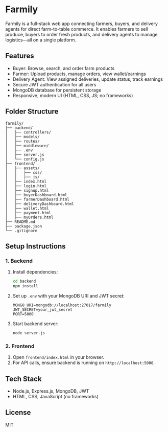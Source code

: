 
# Farmily

Farmily is a full-stack web app connecting farmers, buyers, and delivery agents for direct farm-to-table commerce. It enables farmers to sell produce, buyers to order fresh products, and delivery agents to manage logistics—all on a single platform.


## Features
- Buyer: Browse, search, and order farm products
- Farmer: Upload products, manage orders, view wallet/earnings
- Delivery Agent: View assigned deliveries, update status, track earnings
- Secure JWT authentication for all users
- MongoDB database for persistent storage
- Responsive, modern UI (HTML, CSS, JS; no frameworks)


## Folder Structure
```
farmily/
├── backend/
│   ├── controllers/
│   ├── models/
│   ├── routes/
│   ├── middleware/
│   ├── .env
│   ├── server.js
│   └── config.js
├── frontend/
│   ├── assets/
│   │   ├── css/
│   │   ├── js/
│   ├── index.html
│   ├── login.html
│   ├── signup.html
│   ├── buyerDashboard.html
│   ├── farmerDashboard.html
│   ├── deliveryDashboard.html
│   ├── wallet.html
│   ├── payment.html
│   ├── myOrders.html
├── README.md
├── package.json
└── .gitignore
```


## Setup Instructions

### 1. Backend
1. Install dependencies:
   ```bash
   cd backend
   npm install
   ```
2. Set up `.env` with your MongoDB URI and JWT secret:
   ```env
   MONGO_URI=mongodb://localhost:27017/farmily
   JWT_SECRET=your_jwt_secret
   PORT=5000
   ```
3. Start backend server:
   ```bash
   node server.js
   ```

### 2. Frontend
1. Open `frontend/index.html` in your browser.
2. For API calls, ensure backend is running on `http://localhost:5000`.


## Tech Stack
- Node.js, Express.js, MongoDB, JWT
- HTML, CSS, JavaScript (no frameworks)



## License
MIT
